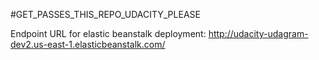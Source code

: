 #GET_PASSES_THIS_REPO_UDACITY_PLEASE

Endpoint URL for elastic beanstalk deployment:
	http://udacity-udagram-dev2.us-east-1.elasticbeanstalk.com/